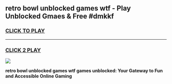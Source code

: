 
## retro bowl unblocked games wtf - Play Unblocked Gmaes & Free #dmkkf
<h3>
<a href="https://news.freeplayer.one?title=retro_bowl_unblocked_games_wtf&ref=03M">CLICK TO PLAY</a></h3>
<hr>

<h3>
<a href="https://news.freeplayer.one?title=retro_bowl_unblocked_games_wtf&ref=03M">CLICK 2 PLAY</a>
  
</h3>

<a href="https://news.freeplayer.one?title=retro_bowl_unblocked_games_wtf&ref=03M"><img src="https://clearcache.store/games.png"></a>


**retro bowl unblocked games wtf games unblocked: Your Gateway to Fun and Accessible Online Gaming**
